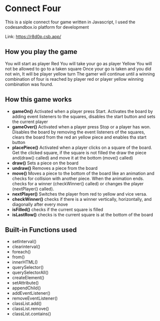 # Connect Four

This is a siple connect four game written in Javascript, I used the codesandbox.io platform for development

Link: https://r8d0p.csb.app/

## How you play the game

You will start as player Red
You will take your go as player Yellow
You will not be allowed to go to a taken square
Once your go is taken and you did not win, It will be player yellow turn
The gamer will continue until a winning combination of four is reached by player red or player yellow winning combination was found.


## How this game works
- **gameOn()** Activated when a player press Start. 
Activates the board by adding event listeners to the squares, disables the start button and sets the current player
- **gameOver()** Activated when a player press Stop or a player has won.
 Disables the board by removing the event listeners of the squares, clears the board from the red an yellow piece and enables tha start button
- **placePiece()** Activated when a player clicks on a square of the board. 
Get the clicked square, if the square is not filled the draw the piece and(draw() called) and move it at the bottom (move() called)
- **draw()** Sets a piece on the board
- **undraw()** Removes a piece from the board
- **move()** Moves a piece to the bottom of the board like an animation and checks for collision with another piece. When the animation ends. checks for a winner (checkWinner() called) or changes the player (nextPlayer() called).
- **nextPlayer()** Switches the player from red to yellow and vice versa. 
- **checkWinner()** checks if there is a winner vertically, horizontally, and diagonally after every move 
- **isFilled()** checks if the current square is filled 
- **isLastRow()** checks is the current square is at the bottom of the board

## Built-in Functions used
- setInterval()
- clearinterval()
- foreach()
- from()
- innerHTML()
- querySelector()
- querySelectorAll()
- createElement()
- setAttribute()
- appendChild()
- addEventListener()
- removeEventListener()
- classList.add()
- classList.remove()
- classList.contains()